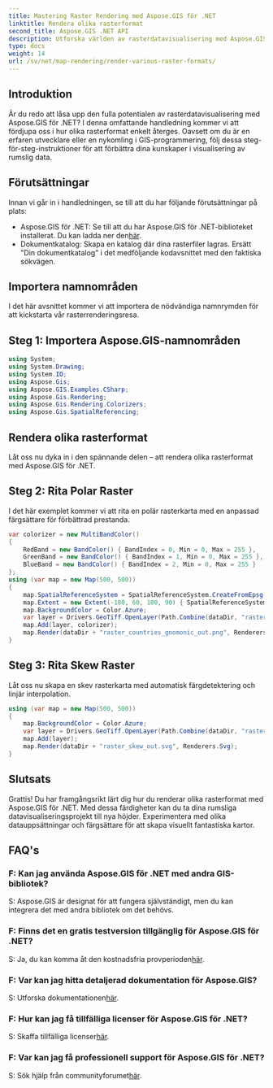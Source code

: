 ```yaml
---
title: Mastering Raster Rendering med Aspose.GIS för .NET
linktitle: Rendera olika rasterformat
second_title: Aspose.GIS .NET API
description: Utforska världen av rasterdatavisualisering med Aspose.GIS för .NET. Lär dig att rendera fantastiska kartor i olika format utan ansträngning. Ladda ner nu!
type: docs
weight: 14
url: /sv/net/map-rendering/render-various-raster-formats/
---
```

## Introduktion
Är du redo att låsa upp den fulla potentialen av rasterdatavisualisering med Aspose.GIS för .NET? I denna omfattande handledning kommer vi att fördjupa oss i hur olika rasterformat enkelt återges. Oavsett om du är en erfaren utvecklare eller en nykomling i GIS-programmering, följ dessa steg-för-steg-instruktioner för att förbättra dina kunskaper i visualisering av rumslig data.
## Förutsättningar
Innan vi går in i handledningen, se till att du har följande förutsättningar på plats:
- Aspose.GIS för .NET: Se till att du har Aspose.GIS för .NET-biblioteket installerat. Du kan ladda ner den[här](https://releases.aspose.com/gis/net/).
- Dokumentkatalog: Skapa en katalog där dina rasterfiler lagras. Ersätt "Din dokumentkatalog" i det medföljande kodavsnittet med den faktiska sökvägen.
## Importera namnområden
I det här avsnittet kommer vi att importera de nödvändiga namnrymden för att kickstarta vår rasterrenderingsresa.
## Steg 1: Importera Aspose.GIS-namnområden
```csharp
using System;
using System.Drawing;
using System.IO;
using Aspose.Gis;
using Aspose.GIS.Examples.CSharp;
using Aspose.Gis.Rendering;
using Aspose.Gis.Rendering.Colorizers;
using Aspose.Gis.SpatialReferencing;
```
## Rendera olika rasterformat
Låt oss nu dyka in i den spännande delen – att rendera olika rasterformat med Aspose.GIS för .NET.
## Steg 2: Rita Polar Raster
I det här exemplet kommer vi att rita en polär rasterkarta med en anpassad färgsättare för förbättrad prestanda.
```csharp
var colorizer = new MultiBandColor()
{
    RedBand = new BandColor() { BandIndex = 0, Min = 0, Max = 255 },
    GreenBand = new BandColor() { BandIndex = 1, Min = 0, Max = 255 },
    BlueBand = new BandColor() { BandIndex = 2, Min = 0, Max = 255 }
};
using (var map = new Map(500, 500))
{
    map.SpatialReferenceSystem = SpatialReferenceSystem.CreateFromEpsg(102034);
    map.Extent = new Extent(-180, 60, 180, 90) { SpatialReferenceSystem = SpatialReferenceSystem.Wgs84 };
    map.BackgroundColor = Color.Azure;
    var layer = Drivers.GeoTiff.OpenLayer(Path.Combine(dataDir, "raster_countries.tif"));
    map.Add(layer, colorizer);
    map.Render(dataDir + "raster_countries_gnomonic_out.png", Renderers.Png);
}
```
## Steg 3: Rita Skew Raster
Låt oss nu skapa en skev rasterkarta med automatisk färgdetektering och linjär interpolation.
```csharp
using (var map = new Map(500, 500))
{
    map.BackgroundColor = Color.Azure;
    var layer = Drivers.GeoTiff.OpenLayer(Path.Combine(dataDir, "raster_skew.tif"));
    map.Add(layer);
    map.Render(dataDir + "raster_skew_out.svg", Renderers.Svg);
}
```
## Slutsats
Grattis! Du har framgångsrikt lärt dig hur du renderar olika rasterformat med Aspose.GIS för .NET. Med dessa färdigheter kan du ta dina rumsliga datavisualiseringsprojekt till nya höjder. Experimentera med olika datauppsättningar och färgsättare för att skapa visuellt fantastiska kartor.
## FAQ's
### F: Kan jag använda Aspose.GIS för .NET med andra GIS-bibliotek?
S: Aspose.GIS är designat för att fungera självständigt, men du kan integrera det med andra bibliotek om det behövs.
### F: Finns det en gratis testversion tillgänglig för Aspose.GIS för .NET?
 S: Ja, du kan komma åt den kostnadsfria provperioden[här](https://releases.aspose.com/).
### F: Var kan jag hitta detaljerad dokumentation för Aspose.GIS?
 S: Utforska dokumentationen[här](https://reference.aspose.com/gis/net/).
### F: Hur kan jag få tillfälliga licenser för Aspose.GIS för .NET?
 S: Skaffa tillfälliga licenser[här](https://purchase.aspose.com/temporary-license/).
### F: Var kan jag få professionell support för Aspose.GIS för .NET?
 S: Sök hjälp från communityforumet[här](https://forum.aspose.com/c/gis/33).